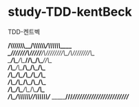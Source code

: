 # study-TDD-kentBeck
TDD-켄트벡


__/\\\\\\\\\\\\\\\__/\\\\\\\\\\\\_____/\\\\\\\\\\\\____        
 _\///////\\\/////__\/\\\////////\\\__\/\\\////////\\\__       
  _______\/\\\_______\/\\\______\//\\\_\/\\\______\//\\\_      
   _______\/\\\_______\/\\\_______\/\\\_\/\\\_______\/\\\_     
    _______\/\\\_______\/\\\_______\/\\\_\/\\\_______\/\\\_    
     _______\/\\\_______\/\\\_______\/\\\_\/\\\_______\/\\\_   
      _______\/\\\_______\/\\\_______/\\\__\/\\\_______/\\\__  
       _______\/\\\_______\/\\\\\\\\\\\\/___\/\\\\\\\\\\\\/___ 
        _______\///________\////////////_____\////////////_____
